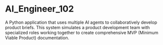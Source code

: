 # AI_Engineer_102
A Python application that uses multiple AI agents to collaboratively develop product briefs. This system simulates a product development team with specialized roles working together to create comprehensive MVP (Minimum Viable Product) documentation.
